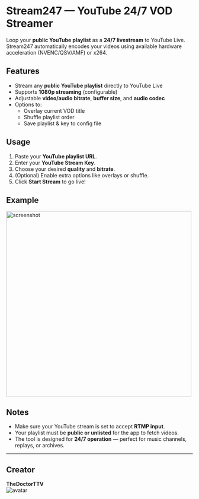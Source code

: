 # Stream247 — YouTube 24/7 VOD Streamer

Loop your **public YouTube playlist** as a **24/7 livestream** to YouTube Live.  
Stream247 automatically encodes your videos using available hardware acceleration (NVENC/QSV/AMF) or x264.

## Features

* Stream any **public YouTube playlist** directly to YouTube Live  
* Supports **1080p streaming** (configurable)  
* Adjustable **video/audio bitrate**, **buffer size**, and **audio codec**
* Options to:  
  * Overlay current VOD title  
  * Shuffle playlist order  
  * Save playlist & key to config file  

## Usage

1. Paste your **YouTube playlist URL**.  
2. Enter your **YouTube Stream Key**.  
3. Choose your desired **quality** and **bitrate**.  
4. (Optional) Enable extra options like overlays or shuffle.  
5. Click **Start Stream** to go live!  

## Example

<img src="https://cdn.thetimevortex.net/stream247-screenshot.png" alt="screenshot" width="500">

## Notes

* Make sure your YouTube stream is set to accept **RTMP input**.  
* Your playlist must be **public or unlisted** for the app to fetch videos.  
* The tool is designed for **24/7 operation** — perfect for music channels, replays, or archives.  

---

## Creator

**TheDoctorTTV**  
<img src="https://github.com/TheDoctorTTV.png?size=80" alt="avatar">

